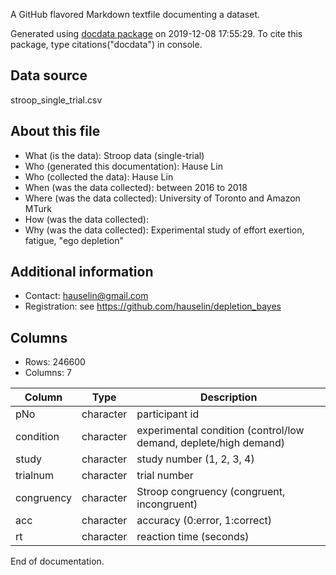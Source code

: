A GitHub flavored Markdown textfile documenting a dataset.

Generated using [docdata package](https://hauselin.github.io/docdata/) on 2019-12-08 17:55:29.
To cite this package, type citations("docdata") in console.

## Data source

stroop_single_trial.csv

## About this file

* What (is the data): Stroop data (single-trial)
* Who (generated this documentation): Hause Lin
* Who (collected the data): Hause Lin
* When (was the data collected): between 2016 to 2018
* Where (was the data collected): University of Toronto and Amazon MTurk
* How (was the data collected): 
* Why (was the data collected): Experimental study of effort exertion, fatigue, "ego depletion"

## Additional information

* Contact: hauselin@gmail.com
* Registration: see https://github.com/hauselin/depletion_bayes

## Columns

* Rows: 246600
* Columns: 7

| Column     | Type      | Description                                                  |
| ---------- | --------- | ------------------------------------------------------------ |
| pNo        | character | participant id                                               |
| condition  | character | experimental condition (control/low demand, deplete/high demand) |
| study      | character | study number (1, 2, 3, 4)                                    |
| trialnum   | character | trial number                                                 |
| congruency | character | Stroop congruency (congruent, incongruent)                   |
| acc        | character | accuracy (0:error, 1:correct)                                |
| rt         | character | reaction time (seconds)                                      |

End of documentation.

